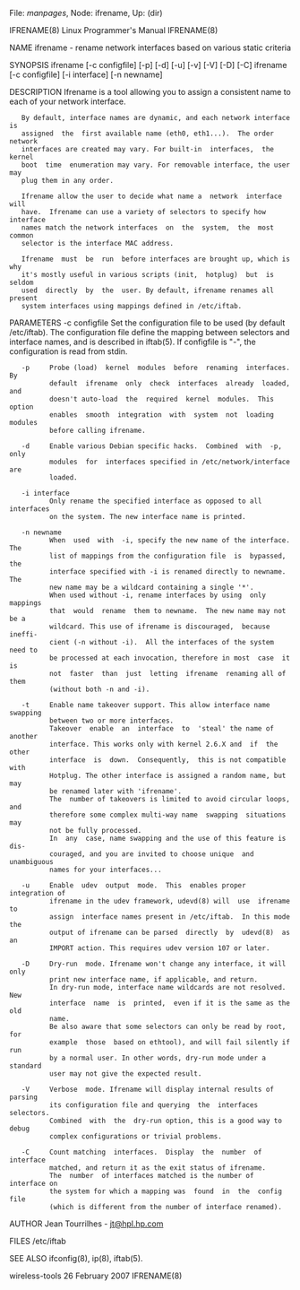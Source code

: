 File: *manpages*,  Node: ifrename,  Up: (dir)

IFRENAME(8)                Linux Programmer's Manual               IFRENAME(8)



NAME
       ifrename - rename network interfaces based on various static criteria

SYNOPSIS
       ifrename [-c configfile] [-p] [-d] [-u] [-v] [-V] [-D] [-C]
       ifrename [-c configfile] [-i interface] [-n newname]

DESCRIPTION
       Ifrename  is a tool allowing you to assign a consistent name to each of
       your network interface.

       By default, interface names are dynamic, and each network interface  is
       assigned  the  first available name (eth0, eth1...).  The order network
       interfaces are created may vary. For built-in  interfaces,  the  kernel
       boot  time  enumeration may vary. For removable interface, the user may
       plug them in any order.

       Ifrename allow the user to decide what name a  network  interface  will
       have.  Ifrename can use a variety of selectors to specify how interface
       names match the network interfaces  on  the  system,  the  most  common
       selector is the interface MAC address.

       Ifrename  must  be  run  before interfaces are brought up, which is why
       it's mostly useful in various scripts (init,  hotplug)  but  is  seldom
       used  directly  by  the  user. By default, ifrename renames all present
       system interfaces using mappings defined in /etc/iftab.

PARAMETERS
       -c configfile
              Set the configuration file to be used (by  default  /etc/iftab).
              The  configuration file define the mapping between selectors and
              interface names, and is described in iftab(5).
              If configfile is "-", the configuration is read from stdin.

       -p     Probe (load)  kernel  modules  before  renaming  interfaces.  By
              default  ifrename  only  check  interfaces  already  loaded, and
              doesn't auto-load  the  required  kernel  modules.  This  option
              enables  smooth  integration  with  system  not  loading modules
              before calling ifrename.

       -d     Enable various Debian specific hacks.  Combined  with  -p,  only
              modules  for  interfaces specified in /etc/network/interface are
              loaded.

       -i interface
              Only rename the specified interface as opposed to all interfaces
              on the system. The new interface name is printed.

       -n newname
              When  used  with  -i, specify the new name of the interface. The
              list of mappings from the configuration file  is  bypassed,  the
              interface specified with -i is renamed directly to newname.  The
              new name may be a wildcard containing a single '*'.
              When used without -i, rename interfaces by using  only  mappings
              that  would  rename  them to newname.  The new name may not be a
              wildcard. This use of ifrename is discouraged,  because  ineffi-
              cient (-n without -i).  All the interfaces of the system need to
              be processed at each invocation, therefore in most  case  it  is
              not  faster  than  just  letting  ifrename  renaming all of them
              (without both -n and -i).

       -t     Enable name takeover support. This allow interface name swapping
              between two or more interfaces.
              Takeover  enable  an  interface  to  'steal' the name of another
              interface. This works only with kernel 2.6.X and  if  the  other
              interface  is  down.  Consequently,  this is not compatible with
              Hotplug. The other interface is assigned a random name, but  may
              be renamed later with 'ifrename'.
              The  number of takeovers is limited to avoid circular loops, and
              therefore some complex multi-way name  swapping  situations  may
              not be fully processed.
              In  any  case, name swapping and the use of this feature is dis-
              couraged, and you are invited to choose unique  and  unambiguous
              names for your interfaces...

       -u     Enable  udev  output  mode.  This  enables proper integration of
              ifrename in the udev framework, udevd(8) will  use  ifrename  to
              assign  interface names present in /etc/iftab.  In this mode the
              output of ifrename can be parsed  directly  by  udevd(8)  as  an
              IMPORT action. This requires udev version 107 or later.

       -D     Dry-run  mode. Ifrename won't change any interface, it will only
              print new interface name, if applicable, and return.
              In dry-run mode, interface name wildcards are not resolved.  New
              interface  name  is  printed,  even if it is the same as the old
              name.
              Be also aware that some selectors can only be read by root,  for
              example  those  based on ethtool), and will fail silently if run
              by a normal user. In other words, dry-run mode under a  standard
              user may not give the expected result.

       -V     Verbose  mode. Ifrename will display internal results of parsing
              its configuration file and querying  the  interfaces  selectors.
              Combined  with  the  dry-run option, this is a good way to debug
              complex configurations or trivial problems.

       -C     Count matching  interfaces.  Display  the  number  of  interface
              matched, and return it as the exit status of ifrename.
              The  number  of interfaces matched is the number of interface on
              the system for which a mapping was  found  in  the  config  file
              (which is different from the number of interface renamed).

AUTHOR
       Jean Tourrilhes - jt@hpl.hp.com

FILES
       /etc/iftab

SEE ALSO
       ifconfig(8), ip(8), iftab(5).



wireless-tools                 26 February 2007                    IFRENAME(8)
